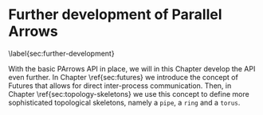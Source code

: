 # Further development of Parallel Arrows

\label{sec:further-development}

With the basic PArrows API in place, we will in this Chapter develop the API
even further. In Chapter \ref{sec:futures} we introduce the concept of Futures
that allows for direct inter-process communication. Then, in Chapter
\ref{sec:topology-skeletons} we use this concept to define more sophisticated topological skeletons,
namely a `pipe`, a `ring` and a `torus`.
